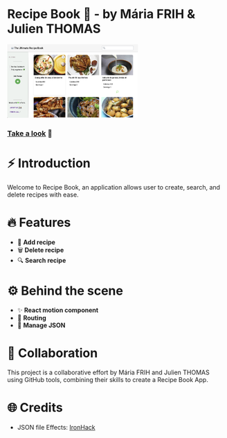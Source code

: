 # Recipe Book 🍴 - by Mária FRIH & Julien THOMAS

<a href="https://the-real-recipe-book-app.vercel.app/"><img src="./public/recipe-img.png" width="60%" /></a>

### [Take a look](https://the-real-recipe-book-app.vercel.app/) 🤤

# ⚡️ Introduction

Welcome to Recipe Book, an application allows user to create, search, and delete recipes with ease.

# 🔥 Features

- 🔖 **Add recipe**
- 🗑️ **Delete recipe**
- 🔍 **Search recipe**

# ⚙️ Behind the scene

- ✨ **React motion component**
- 🔀 **Routing**
- 📂 **Manage JSON**

# 🤝 Collaboration

This project is a collaborative effort by Mária FRIH and Julien THOMAS using GitHub tools, combining their skills to create a Recipe Book App.

# 🌐 Credits

- JSON file Effects: [IronHack](https://gist.github.com/ironhack-edu/da324ca23b03e614a8dc8d016296c7f1)
